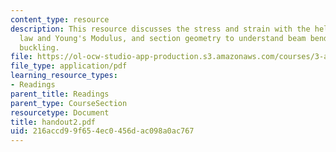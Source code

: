 ```yaml
---
content_type: resource
description: This resource discusses the stress and strain with the help of Hooke's
  law and Young's Modulus, and section geometry to understand beam bending and column
  buckling.
file: https://ol-ocw-studio-app-production.s3.amazonaws.com/courses/3-a26-freshman-seminar-the-nature-of-engineering-fall-2005/216accd99f654ec0456dac098a0ac767_handout2.pdf
file_type: application/pdf
learning_resource_types:
- Readings
parent_title: Readings
parent_type: CourseSection
resourcetype: Document
title: handout2.pdf
uid: 216accd9-9f65-4ec0-456d-ac098a0ac767
---
```

